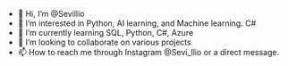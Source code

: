 - 👋 Hi, I’m @Sevillio
- 👀 I’m interested in Python, AI learning,  and Machine learning. C# 
- 🌱 I’m currently learning SQL, Python, C#, Azure 
- 💞️ I’m looking to collaborate on various projects 
- 📫 How to reach me through Instagram @Sevi_llio or a direct message.

<!---
Sevillio/Sevillio is a ✨ special ✨ repository because its `README.md` (this file) appears on your GitHub profile.
You can click the Preview link to take a look at your changes.
--->
